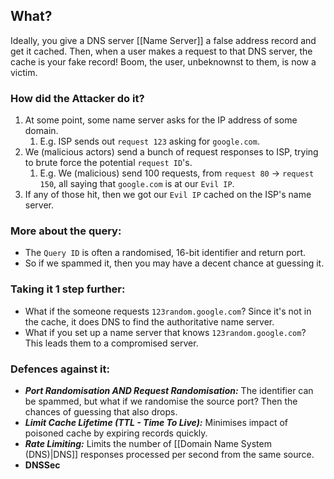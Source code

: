 ## What?
Ideally, you give a DNS server [[Name Server]] a false address record and get it cached. Then, when a user makes a request to that DNS server, the cache is your fake record! Boom, the user, unbeknownst to them, is now a victim.

### How did the Attacker do it?
1. At some point, some name server asks for the IP address of some domain.
	1. E.g. ISP sends out `request 123` asking for `google.com`.
2. We (malicious actors) send a bunch of request responses to ISP, trying to brute force the potential `request ID`'s.
	1. E.g. We (malicious) send 100 requests, from `request 80` -> `request 150`, all saying that `google.com` is at our `Evil IP`. 
3. If any of those hit, then we got our `Evil IP` cached on the ISP's name server.

### More about the query:
- The `Query ID` is often a randomised, 16-bit identifier and return port. 
- So if we spammed it, then you may have a decent chance at guessing it.

### Taking it 1 step further:
- What if the someone requests `123random.google.com`? Since it's not in the cache, it does DNS to find the authoritative name server. 
- What if you set up a name server that knows `123random.google.com`? This leads them to a compromised server. 

### Defences against it:
- ***Port Randomisation AND Request Randomisation:*** The identifier can be spammed, but what if we randomise the source port? Then the chances of guessing that also drops.
- ***Limit Cache Lifetime (TTL - Time To Live):*** Minimises impact of poisoned cache by expiring records quickly. 
- ***Rate Limiting:*** Limits the number of [[Domain Name System (DNS)|DNS]] responses processed per second from the same source.
- **DNSSec**



